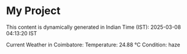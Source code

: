 # My Project

This content is dynamically generated in Indian Time (IST): 2025-03-08 04:13:20 IST


Current Weather in Coimbatore:
Temperature: 24.88 °C
Condition: haze
